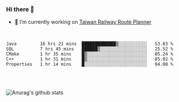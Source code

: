 ### Hi there 👋

- 🔭 I’m currently working on [Taiwan Railway Route Planner](https://github.com/Taiwan-Railway-Route-Planner)

<br/>

<!--START_SECTION:waka-->
```text
Java         16 hrs 21 mins  █████████████▒░░░░░░░░░░░   53.83 % 
SQL          7 hrs 45 mins   ██████▒░░░░░░░░░░░░░░░░░░   25.52 % 
CMake        1 hr 35 mins    █▒░░░░░░░░░░░░░░░░░░░░░░░   05.24 % 
C++          1 hr 31 mins    █▒░░░░░░░░░░░░░░░░░░░░░░░   05.02 % 
Properties   1 hr 14 mins    █░░░░░░░░░░░░░░░░░░░░░░░░   04.08 % 
```
<!--END_SECTION:waka-->

<br/>
<br/>

![Anurag's github stats](https://github-readme-stats.vercel.app/api?username=DepickereSven&show_icons=true&theme=tokyonight)



<!--
**DepickereSven/DepickereSven** is a ✨ _special_ ✨ repository because its `README.md` (this file) appears on your GitHub profile.

Here are some ideas to get you started:

- 🔭 I’m currently working on ...
- 🌱 I’m currently learning ...
- 👯 I’m looking to collaborate on ...
- 🤔 I’m looking for help with ...
- 💬 Ask me about ...
- 📫 How to reach me: ...
- 😄 Pronouns: ...
- ⚡ Fun fact: ...
-->
